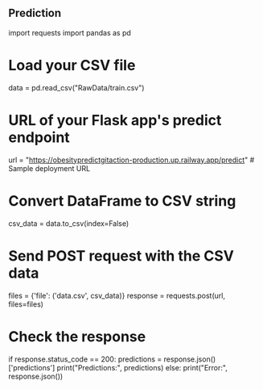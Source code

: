 Prediction
--------------------------------------------------------------------------

import requests
import pandas as pd

# Load your CSV file
data = pd.read_csv("RawData/train.csv")

# URL of your Flask app's predict endpoint
url = "https://obesitypredictgitaction-production.up.railway.app/predict" # Sample deployment URL

# Convert DataFrame to CSV string
csv_data = data.to_csv(index=False)

# Send POST request with the CSV data
files = {'file': ('data.csv', csv_data)}
response = requests.post(url, files=files)

# Check the response
if response.status_code == 200:
    predictions = response.json()['predictions']
    print("Predictions:", predictions)
else:
    print("Error:", response.json())
